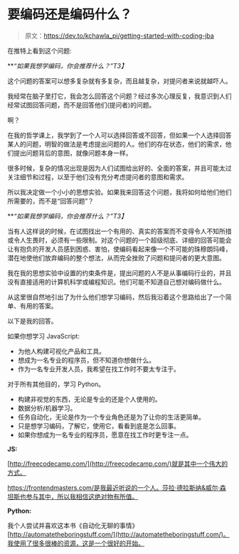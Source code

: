 # 要编码还是编码什么？

> 原文：<https://dev.to/kchawla_pi/getting-started-with-coding-jba>

在推特上看到这个问题:

***“如果我想学编码，你会推荐什么？”*T3】**

这个问题的答案可以想多复杂就有多复杂，而且越复杂，对提问者来说就越吓人。

我经常在脑子里打它，我会怎么回答这个问题？经过多次心理反复，我意识到人们经常试图回答问题，而不是回答他们(提问者)的问题。

啊？

在我的哲学课上，我学到了一个人可以选择回答或不回答，但如果一个人选择回答某人的问题，明智的做法是考虑提出问题的人。他们的存在状态，他们的需求，他们提出问题背后的意图，就像问题本身一样。

很多时候，复杂的情况出现是因为人们试图给出好的、全面的答案，并且可能太过关注细节和过程，以至于他们没有充分考虑提问者的意图和需求。

所以我决定做一个小小的思想实验。如果我来回答这个问题，我将如何给他们他们所需要的，而不是“回答问题”？

***“如果我想学编码，你会推荐什么？”*T3】**

当有人这样说的时候，在试图找出一个有用的、真实的答案而不变得令人不知所措或令人生畏时，必须有一些限制。对这个问题的一个超级彻底、详细的回答可能会让有抱负的开发人员感到困惑、害怕，使编码看起来像一个不可能的珠穆朗玛峰，潜在地使他们放弃编码的整个想法，从而完全挫败了问题和提问者的更大意图。

我在我的思想实验中设置的约束条件是，提出问题的人不是从事编码行业的，并且没有直接适用的计算机科学或编程知识。他们可能不知道自己想对编码做什么。

从这里很自然地引出了为什么他们想学习编码，然后我沿着这个思路给出了一个简单、有用的答案。

以下是我的回答。

如果你想学习 JavaScript:

*   为他人构建可视化产品和工具。
*   想成为一名专业的程序员，但不知道你想做什么。
*   作为一名专业开发人员，我希望在找工作时不要太专注于。

对于所有其他目的，学习 Python。

*   构建非视觉的东西，无论是专业的还是个人使用的。
*   数据分析/机器学习。
*   任务自动化，无论是作为一个专业角色还是为了让你的生活更简单。
*   只是想学习编码，了解它，使用它，看看到底是怎么回事。
*   如果你想成为一名专业的程序员，愿意在找工作时更专注一点。

**JS:**

[http://freecodecamp.com/](http://freecodecamp.com/)就是其中一个伟大的方式。

https://frontendmasters.com/是我最近听说的一个人。莎拉·德拉斯纳&威尔·森坦斯也参与其中，所以我相信这绝对物有所值。

**Python:**

我个人尝试并喜欢这本书《自动化无聊的事情》[http://automatetheboringstuff.com/](http://automatetheboringstuff.com/)。我使用了很多很棒的资源，这是一个很好的开始。